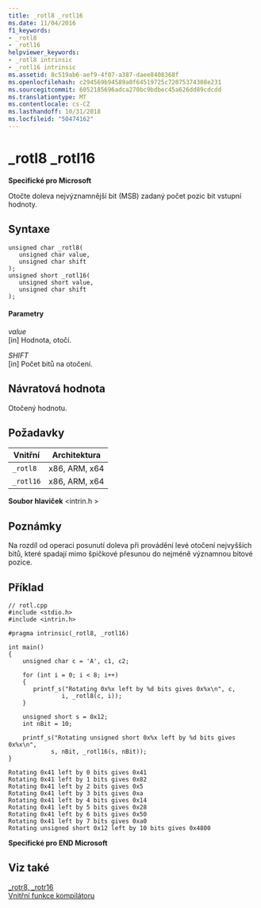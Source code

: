 ```yaml
---
title: _rotl8 _rotl16
ms.date: 11/04/2016
f1_keywords:
- _rotl8
- _rotl16
helpviewer_keywords:
- _rotl8 intrinsic
- _rotl16 intrinsic
ms.assetid: 8c519ab6-aef9-4f07-a387-daee8408368f
ms.openlocfilehash: c294569b94589a0f64519725c72075374308e231
ms.sourcegitcommit: 6052185696adca270bc9bdbec45a626dd89cdcdd
ms.translationtype: MT
ms.contentlocale: cs-CZ
ms.lasthandoff: 10/31/2018
ms.locfileid: "50474162"
---
```

# <a name="rotl8-rotl16"></a>_rotl8 _rotl16

**Specifické pro Microsoft**

Otočte doleva nejvýznamnější bit (MSB) zadaný počet pozic bit vstupní hodnoty.

## <a name="syntax"></a>Syntaxe

```
unsigned char _rotl8( 
   unsigned char value, 
   unsigned char shift 
);
unsigned short _rotl16( 
   unsigned short value, 
   unsigned char shift 
);
```

#### <a name="parameters"></a>Parametry

*value*<br/>
[in] Hodnota, otočí.

*SHIFT*<br/>
[in] Počet bitů na otočení.

## <a name="return-value"></a>Návratová hodnota

Otočený hodnotu.

## <a name="requirements"></a>Požadavky

|Vnitřní|Architektura|
|---------------|------------------|
|`_rotl8`|x86, ARM, x64|
|`_rotl16`|x86, ARM, x64|

**Soubor hlaviček** \<intrin.h >

## <a name="remarks"></a>Poznámky

Na rozdíl od operaci posunutí doleva při provádění levé otočení nejvyšších bitů, které spadají mimo špičkové přesunou do nejméně významnou bitové pozice.

## <a name="example"></a>Příklad

```
// rotl.cpp
#include <stdio.h>
#include <intrin.h>

#pragma intrinsic(_rotl8, _rotl16)

int main()
{
    unsigned char c = 'A', c1, c2;

    for (int i = 0; i < 8; i++)
    {
       printf_s("Rotating 0x%x left by %d bits gives 0x%x\n", c,
               i, _rotl8(c, i));
    }

    unsigned short s = 0x12;
    int nBit = 10;

    printf_s("Rotating unsigned short 0x%x left by %d bits gives 0x%x\n",
            s, nBit, _rotl16(s, nBit));
}
```

```Output
Rotating 0x41 left by 0 bits gives 0x41
Rotating 0x41 left by 1 bits gives 0x82
Rotating 0x41 left by 2 bits gives 0x5
Rotating 0x41 left by 3 bits gives 0xa
Rotating 0x41 left by 4 bits gives 0x14
Rotating 0x41 left by 5 bits gives 0x28
Rotating 0x41 left by 6 bits gives 0x50
Rotating 0x41 left by 7 bits gives 0xa0
Rotating unsigned short 0x12 left by 10 bits gives 0x4800
```

**Specifické pro END Microsoft**

## <a name="see-also"></a>Viz také

[_rotr8, _rotr16](../intrinsics/rotr8-rotr16.md)<br/>
[Vnitřní funkce kompilátoru](../intrinsics/compiler-intrinsics.md)
